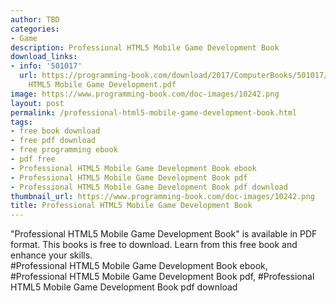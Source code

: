 ```yaml
---
author: TBD
categories:
- Game
description: Professional HTML5 Mobile Game Development Book
download_links:
- info: '501017'
  url: https://programming-book.com/download/2017/ComputerBooks/501017/Professional
    HTML5 Mobile Game Development.pdf
image: https://www.programming-book.com/doc-images/10242.png
layout: post
permalink: /professional-html5-mobile-game-development-book.html
tags:
- free book download
- free pdf download
- free programming ebook
- pdf free
- Professional HTML5 Mobile Game Development Book ebook
- Professional HTML5 Mobile Game Development Book pdf
- Professional HTML5 Mobile Game Development Book pdf download
thumbnail_url: https://www.programming-book.com/doc-images/10242.png
title: Professional HTML5 Mobile Game Development Book
---
```


 
<div class="item-desc text-justify">
  "Professional HTML5 Mobile Game Development Book" is available in PDF format. This books is free to download. Learn from this free book and enhance your skills.
  <br>
  #Professional HTML5 Mobile Game Development Book ebook, #Professional HTML5 Mobile Game Development Book pdf, #Professional HTML5 Mobile Game Development Book pdf download
</div>